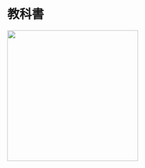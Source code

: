 # 教科書

<img src="https://www.sbcr.jp/wp-content/uploads/product/4797398892-1-467x596.jpg" width="300px" >
